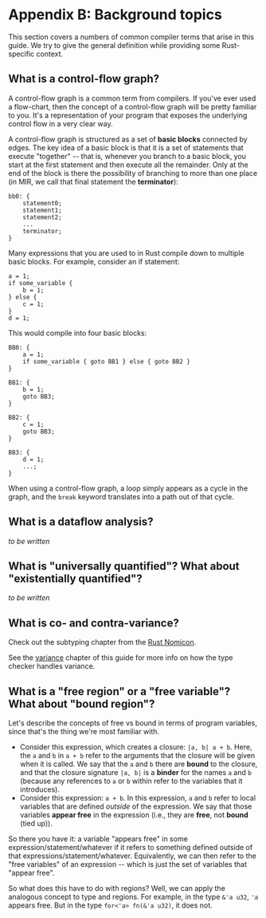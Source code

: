 # Appendix B: Background topics

This section covers a numbers of common compiler terms that arise in
this guide. We try to give the general definition while providing some
Rust-specific context.

<a name=cfg>

## What is a control-flow graph?

A control-flow graph is a common term from compilers. If you've ever
used a flow-chart, then the concept of a control-flow graph will be
pretty familiar to you. It's a representation of your program that
exposes the underlying control flow in a very clear way.

A control-flow graph is structured as a set of **basic blocks**
connected by edges. The key idea of a basic block is that it is a set
of statements that execute "together" -- that is, whenever you branch
to a basic block, you start at the first statement and then execute
all the remainder. Only at the end of the block is there the
possibility of branching to more than one place (in MIR, we call that
final statement the **terminator**):

```mir
bb0: {
    statement0;
    statement1;
    statement2;
    ...
    terminator;
}
```

Many expressions that you are used to in Rust compile down to multiple
basic blocks. For example, consider an if statement:

```rust,ignore
a = 1;
if some_variable {
    b = 1;
} else {
    c = 1;
}
d = 1;
```

This would compile into four basic blocks:

```mir
BB0: {
    a = 1;
    if some_variable { goto BB1 } else { goto BB2 }
}

BB1: {
    b = 1;
    goto BB3;
}

BB2: {
    c = 1;
    goto BB3;
}

BB3: {
    d = 1;
    ...;
}
```

When using a control-flow graph, a loop simply appears as a cycle in
the graph, and the `break` keyword translates into a path out of that
cycle.

<a name=dataflow>

## What is a dataflow analysis?

*to be written*

<a name=quantified>

## What is "universally quantified"? What about "existentially quantified"?

*to be written*

<a name=variance>

## What is co- and contra-variance?

Check out the subtyping chapter from the
[Rust Nomicon](https://doc.rust-lang.org/nomicon/subtyping.html).

See the [variance](./variance.html) chapter of this guide for more info on how
the type checker handles variance.

<a name=free-vs-bound>

## What is a "free region" or a "free variable"? What about "bound region"?

Let's describe the concepts of free vs bound in terms of program
variables, since that's the thing we're most familiar with.

- Consider this expression, which creates a closure: `|a,
  b| a + b`. Here, the `a` and `b` in `a + b` refer to the arguments
  that the closure will be given when it is called. We say that the
  `a` and `b` there are **bound** to the closure, and that the closure
  signature `|a, b|` is a **binder** for the names `a` and `b`
  (because any references to `a` or `b` within refer to the variables
  that it introduces).
- Consider this expression: `a + b`. In this expression, `a` and `b`
  refer to local variables that are defined *outside* of the
  expression. We say that those variables **appear free** in the
  expression (i.e., they are **free**, not **bound** (tied up)).

So there you have it: a variable "appears free" in some
expression/statement/whatever if it refers to something defined
outside of that expressions/statement/whatever. Equivalently, we can
then refer to the "free variables" of an expression -- which is just
the set of variables that "appear free".

So what does this have to do with regions? Well, we can apply the
analogous concept to type and regions. For example, in the type `&'a
u32`, `'a` appears free.  But in the type `for<'a> fn(&'a u32)`, it
does not.
